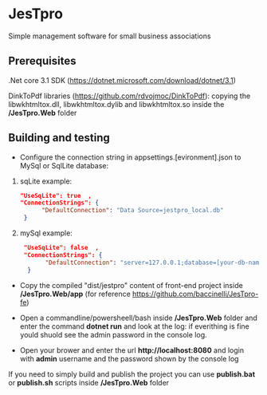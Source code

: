 # JesTpro #
Simple management software for small business associations 

## Prerequisites ##
.Net core 3.1 SDK (https://dotnet.microsoft.com/download/dotnet/3.1)

DinkToPdf libraries (https://github.com/rdvojmoc/DinkToPdf): copying the libwkhtmltox.dll, libwkhtmltox.dylib and libwkhtmltox.so inside the **/JesTpro.Web** folder

## Building and testing ##

- Configure the connection string in appsettings.[evironment].json to MySql or SqlLite database:
1. sqLite example:  
    ```json
    "UseSqLite": true  ,
    "ConnectionStrings": {
	      "DefaultConnection": "Data Source=jestpro_local.db"
     }
    ```
2. mySql example:  
   ```json
    "UseSqLite": false  ,
    "ConnectionStrings": {
	      "DefaultConnection": "server=127.0.0.1;database=[your-db-name];user=[your-user];password=[your-psw];SslMode=none"
     }
    ```
- Copy the compiled "dist/jestpro" content of front-end project inside **/JesTpro.Web/app** (for reference https://github.com/baccinelli/JesTpro-fe)

- Open a commandline/powersheell/bash inside **/JesTpro.Web** folder and enter the command **dotnet run** and look at the log: if everithing is fine yould shuold see the admin password in the console log.

- Open your brower and enter the url **http://localhost:8080** and login with **admin** username and the password shown by the console log

If you need to simply build and publish the project you can use **publish.bat** or **publish.sh** scripts inside **/JesTpro.Web** folder









